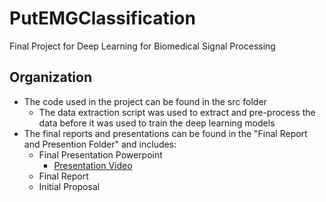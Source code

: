 # PutEMGClassification
Final Project for Deep Learning for Biomedical Signal Processing 


## Organization

- The code used in the project can be found in the src folder
	- The data extraction script was used to extract and pre-process the data before it was used to train the deep learning models
- The final reports and presentations can be found in the "Final Report and Presention Folder" and includes:
	- Final Presentation Powerpoint
		- [Presentation Video](https://drive.google.com/file/d/1cB_raJViIhikg5axM5b2e40CgldFiphQ/view?usp=sharing)
	- Final Report
	- Initial Proposal
